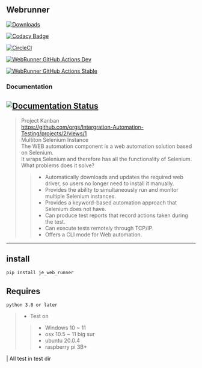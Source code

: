 ## Webrunner
[![Downloads](https://static.pepy.tech/badge/je-web-runner)](https://pepy.tech/project/je-web-runner)

[![Codacy Badge](https://app.codacy.com/project/badge/Grade/cc97412a6f3e4c5592ce45dd7b9db946)](https://www.codacy.com/gh/JE-Chen/WebRunner/dashboard?utm_source=github.com&amp;utm_medium=referral&amp;utm_content=JE-Chen/WebRunner&amp;utm_campaign=Badge_Grade)

[![CircleCI](https://dl.circleci.com/status-badge/img/gh/Intergration-Automation-Testing/WebRunner/tree/main.svg?style=svg)](https://dl.circleci.com/status-badge/redirect/gh/Intergration-Automation-Testing/WebRunner/tree/main)

[![WebRunner GitHub Actions Dev](https://github.com/JE-Chen/WebRunner/actions/workflows/webrunner-github-actions_dev.yml/badge.svg)](https://github.com/JE-Chen/WebRunner/actions/workflows/webrunner-github-actions_dev.yml)

[![WebRunner GitHub Actions Stable](https://github.com/JE-Chen/WebRunner/actions/workflows/webrunner-github-actions_stable.yml/badge.svg)](https://github.com/JE-Chen/WebRunner/actions/workflows/webrunner-github-actions_stable.yml)

### Documentation

[![Documentation Status](https://readthedocs.org/projects/webrunner/badge/?version=latest)](https://webrunner.readthedocs.io/en/latest/?badge=latest)
---
> Project Kanban \
> https://github.com/orgs/Intergration-Automation-Testing/projects/2/views/1 \
> Multiton Selenium Instance  \
> The WEB automation component is a web automation solution based on Selenium. \
> It wraps Selenium and therefore has all the functionality of Selenium. \
> What problems does it solve? 
>> * Automatically downloads and updates the required web driver, so users no longer need to install it manually.
>> * Provides the ability to simultaneously run and monitor multiple Selenium instances.
>> * Provides a keyword-based automation approach that Selenium does not have.
>> * Can produce test reports that record actions taken during the test.
>> * Can execute tests remotely through TCP/IP.
>> * Offers a CLI mode for Web automation.
---

## install

```
pip install je_web_runner
```

## Requires

```
python 3.8 or later
```

>* Test on
>>    * Windows 10 ~ 11
>>    * osx 10.5 ~ 11 big sur
>>    * ubuntu 20.0.4
>>    * raspberry pi 3B+

| All test in test dir